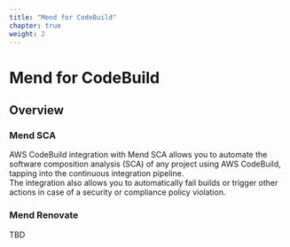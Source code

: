 ```yaml
---
title: "Mend for CodeBuild"
chapter: true
weight: 2
---
```


# Mend for CodeBuild

## Overview

### Mend SCA
AWS CodeBuild integration with Mend SCA allows you to automate the software composition analysis (SCA) of any project using AWS CodeBuild, tapping into the continuous integration pipeline.  
The integration also allows you to automatically fail builds or trigger other actions in case of a security or compliance policy violation.  

### Mend Renovate
TBD
